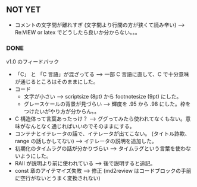 ## NOT YET

- コメントの文字間が離れすぎ (文字間より行間の方が狭くて読み辛い)
  --> Re:VIEW or latex でどうしたら良いか分からない。。。


### DONE

v1.0 のフィードバック

- 「C」 と 「C 言語」が混ざってる
  --> 一部 C 言語に直して、C で十分意味が通じるところはそのままにした。
- コード
  - 文字が小さい
    --> scriptsize (8pt) から footnotesize (9pt) にした。
  - グレースケールの背景が見づらい
    --> 輝度を .95 から .98 にした。枠をつけたいがやり方が分からん。。
- C 構造体って言葉あったっけ？
  --> ググってみたら使われてなくもない。意味がなんとなく通じればいいのでそのままにする。
- コンテナとイテレータの話で、イテレータが出てこない。
  (タイトル詐欺、range の話しかしてない)
   --> イテレータの説明を追加した。
- 初期化のタイムラグの話が分かりづらい
  --> タイムラグという言葉を使わないようにした。
- RAII が説明より前に使われている
  --> 後で説明すると追記。
- const 章のアイテマイズ失敗
  --> 修正 (md2review はコードブロックの手前に空行がないとうまく変換されない)


